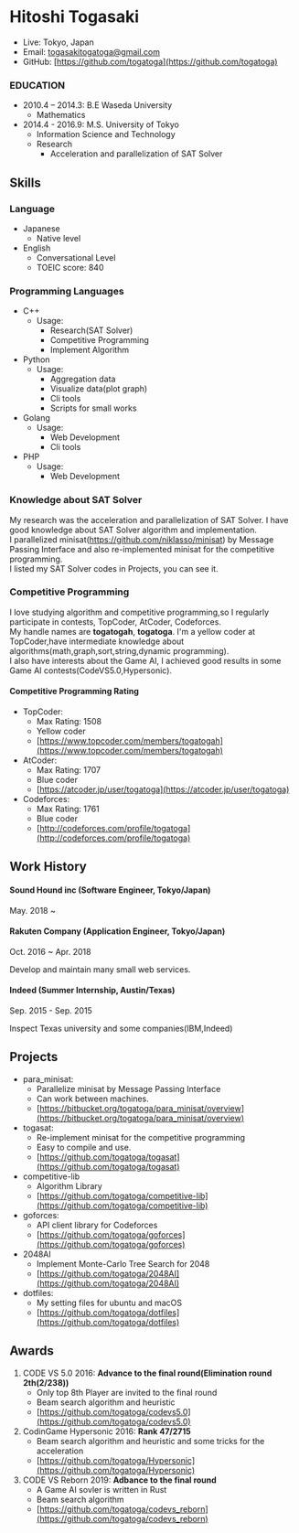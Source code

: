 # Hitoshi Togasaki
- Live: Tokyo, Japan
- Email: togasakitogatoga@gmail.com
- GitHub: [https://github.com/togatoga](https://github.com/togatoga)

### EDUCATION
- 2010.4 – 2014.3: B.E Waseda University
  - Mathematics
- 2014.4 - 2016.9: M.S. University of Tokyo
  - Information Science and Technology
  - Research
    - Acceleration and parallelization of SAT Solver
## Skills

### Language
- Japanese
  - Native level
- English
  - Conversational Level
  - TOEIC score: 840

### Programming Languages
- C++
    - Usage:
      - Research(SAT Solver)
      - Competitive Programming
      - Implement Algorithm
- Python
    - Usage:
      - Aggregation data
      - Visualize data(plot graph)
      - Cli tools
      - Scripts for small works
- Golang
    - Usage:
      - Web Development
      - Cli tools
- PHP
    - Usage:
      - Web Development

### Knowledge about SAT Solver
My research was the acceleration and parallelization of SAT Solver.
I have good knowledge about SAT Solver algorithm and implementation.  
I parallelized minisat(https://github.com/niklasso/minisat) by Message Passing Interface and also re-implemented minisat for the competitive programming.  
I listed my SAT Solver codes in Projects, you can see it.

### Competitive Programming
I love studying algorithm and competitive programming,so I regularly participate in contests, TopCoder, AtCoder, Codeforces.  
My handle names are **togatogah**, **togatoga**. I'm a yellow coder at TopCoder,have intermediate knowledge about algorithms(math,graph,sort,string,dynamic programming).  
I also have interests about the Game AI, I achieved good results in some Game AI contests(CodeVS5.0,Hypersonic).

#### Competitive Programming Rating
- TopCoder:
  - Max Rating: 1508
  - Yellow coder
  - [https://www.topcoder.com/members/togatogah](https://www.topcoder.com/members/togatogah)
- AtCoder:
  - Max Rating: 1707
  - Blue coder
  - [https://atcoder.jp/user/togatoga](https://atcoder.jp/user/togatoga)
- Codeforces:
  - Max Rating: 1761
  - Blue coder
  - [http://codeforces.com/profile/togatoga](http://codeforces.com/profile/togatoga)

## Work History

#### Sound Hound inc (Software Engineer, Tokyo/Japan)
May. 2018 ~ 

#### Rakuten Company (Application Engineer, Tokyo/Japan)
Oct. 2016 ~ Apr. 2018

Develop and maintain many small web services.

#### Indeed (Summer Internship, Austin/Texas)

Sep. 2015 - Sep. 2015

Inspect Texas university and some companies(IBM,Indeed)

## Projects
- para_minisat:
  - Parallelize minisat by Message Passing Interface
  - Can work between machines.
  - [https://bitbucket.org/togatoga/para_minisat/overview](https://bitbucket.org/togatoga/para_minisat/overview)
- togasat:
  - Re-implement minisat for the competitive programming
  - Easy to compile and use.
  - [https://github.com/togatoga/togasat](https://github.com/togatoga/togasat)
- competitive-lib
  - Algorithm Library
  - [https://github.com/togatoga/competitive-lib](https://github.com/togatoga/competitive-lib)
- goforces:
  - API client library for Codeforces
  - [https://github.com/togatoga/goforces](https://github.com/togatoga/goforces)
- 2048AI
  - Implement Monte-Carlo Tree Search for 2048
  - [https://github.com/togatoga/2048AI](https://github.com/togatoga/2048AI)
- dotfiles:
  - My setting files for ubuntu and macOS
  - [https://github.com/togatoga/dotfiles](https://github.com/togatoga/dotfiles)

## Awards
1. CODE VS 5.0 2016: **Advance to the final round(Elimination round 2th(2/238))**
    - Only top 8th Player are invited to the final round
    - Beam search algorithm and heuristic
    - [https://github.com/togatoga/codevs5.0](https://github.com/togatoga/codevs5.0)
2. CodinGame Hypersonic 2016: **Rank 47/2715**
    - Beam search algorithm and heuristic and some tricks for the acceleration
    - [https://github.com/togatoga/Hypersonic](https://github.com/togatoga/Hypersonic)
3. CODE VS Reborn 2019: **Adbance to the final round**
    - A Game AI sovler is written in Rust
	- Beam search algorithm
    - [https://github.com/togatoga/codevs_reborn](https://github.com/togatoga/codevs_reborn)
